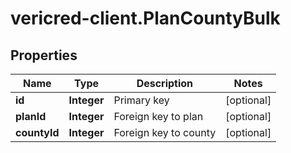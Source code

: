 # vericred-client.PlanCountyBulk

## Properties
Name | Type | Description | Notes
------------ | ------------- | ------------- | -------------
**id** | **Integer** | Primary key | [optional] 
**planId** | **Integer** | Foreign key to plan | [optional] 
**countyId** | **Integer** | Foreign key to county | [optional] 


